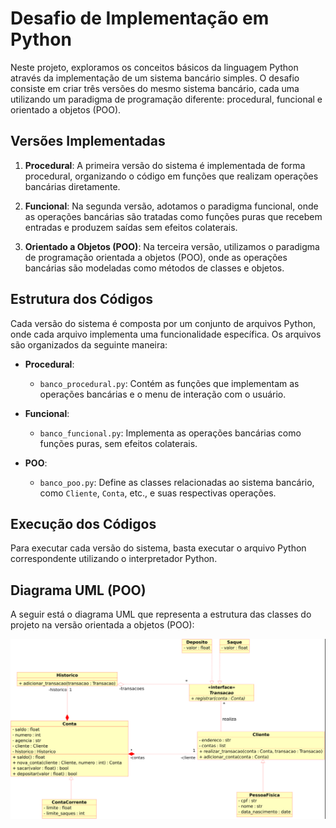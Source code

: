 # Desafio de Implementação em Python

Neste projeto, exploramos os conceitos básicos da linguagem Python através da implementação de um sistema bancário simples. O desafio consiste em criar três versões do mesmo sistema bancário, cada uma utilizando um paradigma de programação diferente: procedural, funcional e orientado a objetos (POO).

## Versões Implementadas

1. **Procedural**: A primeira versão do sistema é implementada de forma procedural, organizando o código em funções que realizam operações bancárias diretamente.

2. **Funcional**: Na segunda versão, adotamos o paradigma funcional, onde as operações bancárias são tratadas como funções puras que recebem entradas e produzem saídas sem efeitos colaterais.

3. **Orientado a Objetos (POO)**: Na terceira versão, utilizamos o paradigma de programação orientada a objetos (POO), onde as operações bancárias são modeladas como métodos de classes e objetos.

## Estrutura dos Códigos

Cada versão do sistema é composta por um conjunto de arquivos Python, onde cada arquivo implementa uma funcionalidade específica. Os arquivos são organizados da seguinte maneira:

- **Procedural**:
  - `banco_procedural.py`: Contém as funções que implementam as operações bancárias e o menu de interação com o usuário.

- **Funcional**:
  - `banco_funcional.py`: Implementa as operações bancárias como funções puras, sem efeitos colaterais.

- **POO**:
  - `banco_poo.py`: Define as classes relacionadas ao sistema bancário, como `Cliente`, `Conta`, etc., e suas respectivas operações.

## Execução dos Códigos

Para executar cada versão do sistema, basta executar o arquivo Python correspondente utilizando o interpretador Python.

## Diagrama UML (POO)

A seguir está o diagrama UML que representa a estrutura das classes do projeto na versão orientada a objetos (POO):

![Modelo UML](https://github.com/alielsonfp/DIO-Projects/blob/main/desafiobanco/assets/Modelo%20UML.png)

